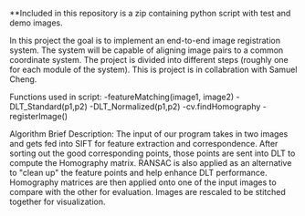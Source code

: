 **Included in this repository is a zip containing python script with test and demo images.

In this project the goal is to implement an end-to-end image registration system. The system
will be capable of aligning image pairs to a common coordinate system. The project is
divided into different steps (roughly one for each module of the system). This is project is in collabration with Samuel Cheng.

Functions used in script:
        -featureMatching(image1, image2)
        -DLT_Standard(p1,p2)
        -DLT_Normalized(p1,p2)
        -cv.findHomography
        -registerImage()
  
Algorithm Brief Description: The input of our program takes in two images and gets fed into SIFT for feature extraction and correspondence. After sorting out the good corresponding points, those points are sent into DLT to compute the Homography matrix. RANSAC is also applied as an alternative to "clean up" the feature points and help enhance DLT performance. Homography matrices are then applied onto one of the input images to compare with the other for evaluation. Images are rescaled to be stitched together for visualization.  
 
